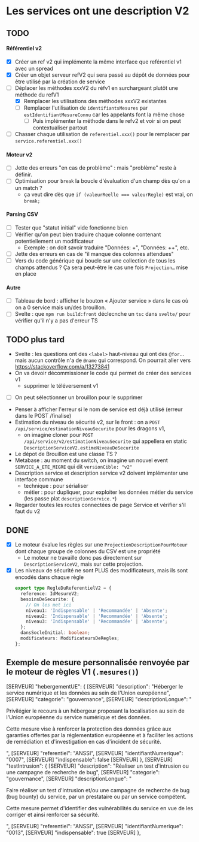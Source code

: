 # Les services ont une description V2

## TODO

#### Référentiel v2

- [x] Créer un ref v2 qui implémente la même interface que reférentiel v1 avec un spread
- [x] Créer un objet serveur refV2 qui sera passé au dépôt de données pour être utilisé par la création de service
- [ ] Déplacer les méthodes xxxV2 du réfv1 en surchargeant plutôt une méthode du refV1
  - [x] Remplacer les utilisations des méthodes xxxV2 existantes
  - [ ] Remplacer l'utilisation de `identifiantsMesures` par `estIdentifiantMesureConnu` car les appelants font la même chose
    - [ ] Puis implémenter la méthode dans le refv2 et voir si on peut contextualiser partout
- [ ] Chasser chaque utilisation de `referentiel.xxx()` pour le remplacer par `service.referentiel.xxx()`

#### Moteur v2

- [ ] Jette des erreurs "en cas de problème" : mais "problème" reste à définir.
- [ ] Optimisation pour `break` la boucle d'évaluation d'un champ dès qu'on a un match ?
  - ça veut dire dès que `if (valeurReelle === valeurRegle)` est vrai, on `break;`

#### Parsing CSV

- [ ] Tester que "statut initial" vide fonctionne bien
- [ ] Vérifier qu'on peut bien traduire chaque colonne contenant potentiellement un modificateur
  - Exemple : on doit savoir traduire "Données: +", "Données: ++", etc.
- [ ] Jette des erreurs en cas de "il manque des colonnes attendues"
- [ ] Vers du code générique qui boucle sur une collection de tous les champs attendus ? Ça sera peut-être le cas une fois `Projection…` mise en place

#### Autre

- [ ] Tableau de bord : afficher le bouton « Ajouter service » dans le cas où on a 0 service mais un/des brouillon.
- [ ] Svelte : que `npm run build:front` déclecnche un `tsc` dans `svelte/` pour vérifier qu'il n'y a pas d'erreur TS

## TODO plus tard

- Svelte : les questions ont des `<label>` haut-niveau qui ont des `@for`… mais aucun contrôle n'a de `@name` qui correspond. On pourrait aller vers https://stackoverflow.com/a/13273841
- On va devoir décommissioner le code qui permet de créer des services v1
  - supprimer le téléversement v1
- [ ] On peut sélectionner un brouillon pour le supprimer
- Penser à afficher l'erreur si le nom de service est déjà utilisé (erreur dans le POST /finalise)
- Estimation du niveau de sécurité v2, sur le front : on a `POST /api/service/estimationNiveauSecurite` pour les dragons v1,
  - on imagine cloner pour `POST /api/service/v2/estimationNiveauSecurite` qui appellera en static `DescriptionServiceV2.estimeNiveauDeSecurite`
- Le dépot de Brouillon est une classe TS ?
- Metabase : au moment du switch, on imagine un nouvel event `SERVICE_A_ETE_MIGRE` qui dit `versionCible: "v2"`
- Description service et description service v2 doivent implémenter une interface commune
  - technique : pour sérialiser
  - métier : pour dupliquer, pour exploiter les données métier du service (les passe plat `descriptionService.*`)
- Regarder toutes les routes connectées de page Service et vérifier s'il faut du v2

## DONE

- [x] Le moteur évalue les règles sur une `ProjectionDescriptionPourMoteur` dont chaque groupe de colonnes du CSV est une propriété
  - Le moteur ne travaille donc pas directement sur `DescriptionServiceV2`, mais sur cette projection.
- [x] Les niveaux de sécurité ne sont PLUS des modificateurs, mais ils sont encodés dans chaque règle
  ```typescript
  export type RegleDuReferentielV2 = {
    reference: IdMesureV2;
    besoinsDeSecurite: {
      // On les met ici
      niveau1: 'Indispensable' | 'Recommandée' | 'Absente';
      niveau2: 'Indispensable' | 'Recommandée' | 'Absente';
      niveau3: 'Indispensable' | 'Recommandée' | 'Absente';
    };
    dansSocleInitial: boolean;
    modificateurs: ModificateursDeRegles;
  };
  ```

## Exemple de mesure personnalisée renvoyée par le moteur de règles V1 (`.mesures()`)

[SERVEUR] "hebergementUE": {
[SERVEUR] "description": "Héberger le service numérique et les données au sein de l'Union européenne",
[SERVEUR] "categorie": "gouvernance",
[SERVEUR] "descriptionLongue": "<p>Privilégier le recours à un hébergeur proposant la localisation au sein de l'Union européenne du service numérique et des données.</p><p>Cette mesure vise à renforcer la protection des données grâce aux garanties offertes par la réglementation européenne et à faciliter les actions de remédiation et d'investigation en cas d'incident de sécurité.</p>",
[SERVEUR] "referentiel": "ANSSI",
[SERVEUR] "identifiantNumerique": "0007",
[SERVEUR] "indispensable": false
[SERVEUR] },
[SERVEUR] "testIntrusion": {
[SERVEUR] "description": "Réaliser un test d'intrusion ou une campagne de recherche de bug",
[SERVEUR] "categorie": "gouvernance",
[SERVEUR] "descriptionLongue": "<p>Faire réaliser un test d'intrusion et/ou une campagne de recherche de bug (bug bounty) du service, par un prestataire ou par un service compétent.</p><p>Cette mesure permet d'identifier des vulnérabilités du service en vue de les corriger et ainsi renforcer sa sécurité.</p>",
[SERVEUR] "referentiel": "ANSSI",
[SERVEUR] "identifiantNumerique": "0013",
[SERVEUR] "indispensable": true
[SERVEUR] },

